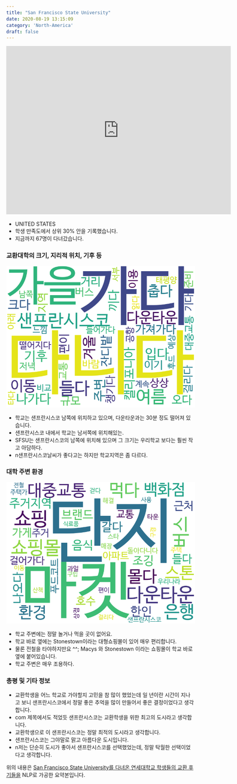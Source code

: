 ```yaml
---
title: "San Francisco State University"
date: 2020-08-19 13:15:09
category: 'North-America'
draft: false
---
```


<iframe
width="600"
height="450"
frameborder="0" style="border:0"
src="https://www.google.com/maps/embed/v1/place?key=AIzaSyC9e1AME-pVmWC4hBpFdu5S4dKzyepa3HQ&q=San+Francisco+State+University&center=37.7241492,-122.4799405&zoom=14" allowfullscreen>
</iframe>

* UNITED STATES
* 학생 만족도에서 상위 30% 안을 기록했습니다.
* 지금까지 67명이 다녀갔습니다. 

### 교환대학의 크기, 지리적 위치, 기후 등

![gen_info-WordCloud](../univ_wordclouds_okt/gen_info/US000037_gen_info_okt.png)

* 학교는 샌프란시스코 남쪽에 위치하고 있으며, 다운타운과는 30분 정도 떨어져 있습니다.
* 샌프란시스코 내에서 학교는 남서쪽에 위치해있는.
* SFSU는 샌프란시스코의 남쪽에 위치해 있으며 그 크기는 우리학교 보다는 훨씬 작고 아담하다.
* n샌프란시스코날씨가 좋다고는 하지만 학교지역은 좀 다르다.


### 대학 주변 환경

![env_info-WordCloud](../univ_wordclouds_okt/env_info/US000037_env_info_okt.png)

* 학교 주변에는 정말 놀거나 먹을 곳이 없어요.
* 학교 바로 옆에는 Stonestown이라는 대형쇼핑몰이 있어 매우 편리합니다.
* 물론 전철을 타야하지만요 ^^; Macys 와 Stonestown 이라는 쇼핑몰이 학교 바로 옆에 붙어있습니다.
* 학교 주변은 매우 조용하다.


### 총평 및 기타 정보 
* 교환학생을 어느 학교로 가야할지 고민을 참 많이 했었는데 일 년이란 시간이 지나고 보니 샌프란시스코에서 정말 좋은 추억을 많이 만들어서 좋은 결정이었다고 생각합니다.
* com 제목에서도 적었듯 샌프란시스코는 교환학생을 위한 최고의 도시라고 생각합니다.
* 교환학생으로 이 샌프란시스코는 정말 최적의 도시라고 생각합니다.
* 샌프란시스코는 그야말로 맑고 아름다운 도시입니다.
* n저는 단순히 도시가 좋아서 샌프란시스코를 선택했었는데, 정말 탁월한 선택이었다고 생각합니다.


위의 내용은 [San Francisco State University를 다녀온 연세대학교 학생들의 교환 후기들을](http://oia.yonsei.ac.kr/partner/expReport.asp?ucode=US000037&bgbn=A) NLP로 가공한 요약본입니다. 
